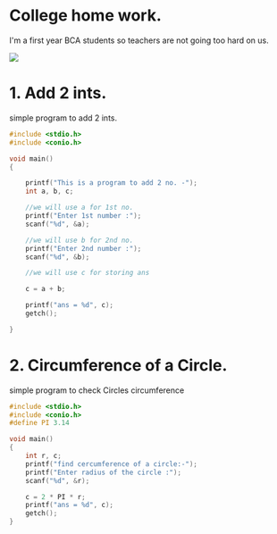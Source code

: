 # College home work.
I'm a first year BCA students so teachers are not going too hard on us.

![](https://encrypted-tbn0.gstatic.com/images?q=tbn:ANd9GcQ46X8GC9H8dEnX-VIFwT1YNvmX4o8OPJsHlQ&usqp=CAU)

# 1. Add 2 ints.
simple program to add 2 ints.

```c
#include <stdio.h>
#include <conio.h>

void main()
{

	printf("This is a program to add 2 no. -");
	int a, b, c;

	//we will use a for 1st no.
	printf("Enter 1st number :");
	scanf("%d", &a);

	//we will use b for 2nd no.
	printf("Enter 2nd number :");
	scanf("%d", &b);

	//we will use c for storing ans

	c = a + b;

	printf("ans = %d", c);
	getch();

}
```
# 2. Circumference of a Circle.
simple program to check Circles circumference

```c
#include <stdio.h>
#include <conio.h>
#define PI 3.14

void main()
{
	int r, c;
	printf("find cercumference of a circle:-");
	printf("Enter radius of the circle :");
	scanf("%d", &r);

	c = 2 * PI * r;
	printf("ans = %d", c);
	getch();
}
```
